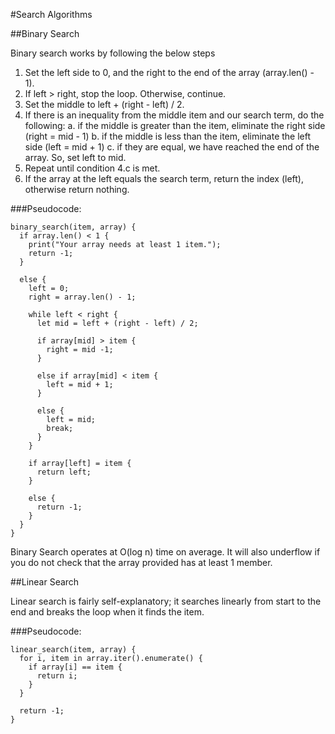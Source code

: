 #Search Algorithms

##Binary Search 

Binary search works by following the below steps
1. Set the left side to 0, and the right to the end of the array (array.len() - 1).
2. If left > right, stop the loop. Otherwise, continue.
3. Set the middle to left + (right - left) / 2.
4. If there is an inequality from the middle item and our search term, do the following:
  a. if the middle is greater than the item, eliminate the right side (right = mid - 1)
  b. if the middle is less than the item, eliminate the left side (left = mid + 1)
  c. if they are equal, we have reached the end of the array. So, set left to mid.
5. Repeat until condition 4.c is met.
6. If the array at the left equals the search term, return the index (left), otherwise return nothing.

###Pseudocode: 

```
binary_search(item, array) {
  if array.len() < 1 {
    print("Your array needs at least 1 item.");
    return -1;
  }
  
  else {
    left = 0;
    right = array.len() - 1;

    while left < right {
      let mid = left + (right - left) / 2;

      if array[mid] > item {
        right = mid -1;
      }

      else if array[mid] < item {
        left = mid + 1;
      }

      else {
        left = mid;
        break;
      }
    }

    if array[left] = item {
      return left;
    }

    else {
      return -1;
    }
  }
}
```

Binary Search operates at O(log n) time on average. It will also underflow if you do not check that the array provided has at least 1 member.

##Linear Search

Linear search is fairly self-explanatory; it searches linearly from start to the end and breaks the loop when it finds the item.

###Pseudocode:

```
linear_search(item, array) {
  for i, item in array.iter().enumerate() {
    if array[i] == item {
      return i;
    }
  }
  
  return -1;
}
